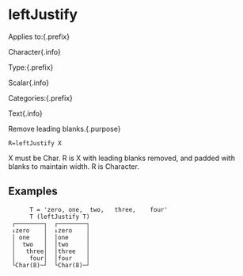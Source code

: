 # leftJustify

Applies to:{.prefix}

Character{.info}

Type:{.prefix}

Scalar{.info}

Categories:{.prefix}

Text{.info}

Remove leading blanks.{.purpose}

~~~
R=leftJustify X
~~~

X must be Char. R is X with leading blanks removed, and padded with blanks to maintain width.  R is Character.

## Examples

~~~
      T = 'zero, one,  two,   three,    four'
      T (leftJustify T)
 ┌────────┐  ┌────────┐
 ↓zero    │  ↓zero    │
 │ one    │  │one     │
 │  two   │  │two     │
 │   three│  │three   │
 │    four│  │four    │
 └Char(8)─┘  └Char(8)─┘
~~~

